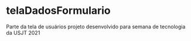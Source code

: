 # telaDadosFormulario
Parte da tela de usuários projeto desenvolvido para semana de tecnologia da USJT 2021
